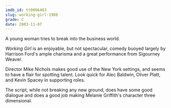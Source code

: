 ```yaml
---
imdb_id: tt0096463
slug: working-girl-1988
grade: C
date: 2003-11-07
---
```


A young woman tries to break into the business world.

_Working Girl_ is an enjoyable, but not spectacular, comedy buoyed largely by Harrison Ford's ample charisma and a great performance from Sigourney Weaver.

Director Mike Nichols makes good use of the New York settings, and seems to have a flair for spotting talent. Look quick for Alec Baldwin, Oliver Platt, and Kevin Spacey in supporting roles.

The script, while not breaking any new ground, does have some good dialogue and does a good job making Melanie Griffith's character three dimensional.
